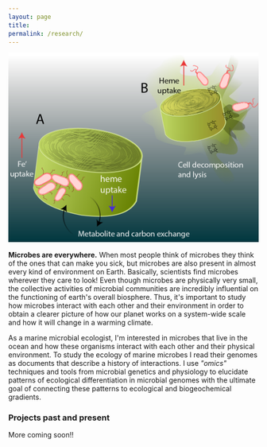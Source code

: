 ```yaml
---
layout: page
title: 
permalink: /research/
---
```

![desk](/images/diatom_diagram.png)

__Microbes are everywhere.__ When most people think of microbes they think of the ones that can make you sick, but microbes are also present in almost every kind of environment on Earth. Basically, scientists find microbes wherever they care to look! Even though microbes are physically very small, the collective activities of microbial communities are incredibly influential on the functioning of earth's overall biosphere. Thus, it's important to study how microbes interact with each other and their environment in order to obtain a clearer picture of how our planet works on a system-wide scale and how it will change in a warming climate.

As a marine microbial ecologist, I'm interested in microbes that live in the ocean and how these organisms interact with each other and their physical environment. To study the ecology of marine microbes I read their genomes as documents that describe a history of interactions. I use _"omics"_ techniques and tools from microbial genetics and physiology to elucidate patterns of ecological differentiation in microbial genomes with the ultimate goal of connecting these patterns to ecological and biogeochemical gradients.

### Projects past and present ###
More coming soon!!
